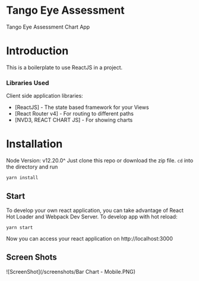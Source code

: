 # Tango Eye Assessment
Tango Eye Assessment Chart App

# Introduction
This is a boilerplate to use ReactJS in a project.

### Libraries Used
 Client side application libraries:
- [ReactJS] - The state based framework for your Views
- [React Router v4] - For routing to different paths
- [NVD3, REACT CHART JS] - For showing charts

# Installation
Node Version: v12.20.0^
Just clone this repo or download the zip file. `cd` into the directory and run

    yarn install

## Start
To develop your own react application, you can take advantage of React Hot Loader and Webpack Dev Server. To develop app with hot reload:

    yarn start

Now you can access your react application on http://localhost:3000

## Screen Shots
![ScreenShot](/screenshots/Bar Chart - Mobile.PNG)
